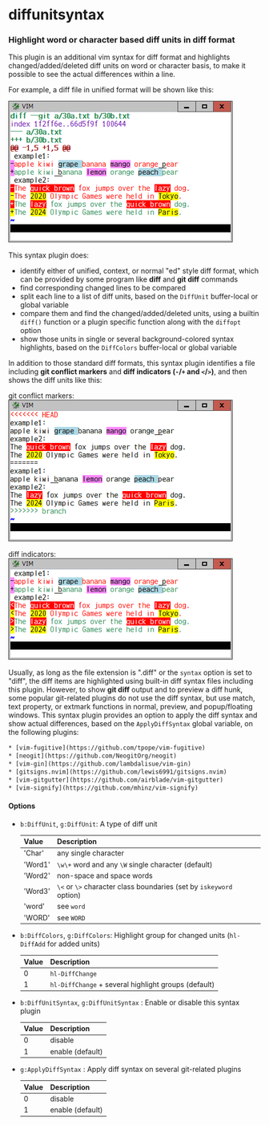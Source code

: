 # diffunitsyntax

### Highlight word or character based diff units in diff format

This plugin is an additional vim syntax for diff format and highlights
changed/added/deleted diff units on word or character basis, to make it
possible to see the actual differences within a line.

For example, a diff file in unified format will be shown like this:

![unified](unified.png)

This syntax plugin does:
* identify either of unified, context, or normal "ed" style diff format, which
  can be provided by some program like **diff** and **git diff** commands
* find corresponding changed lines to be compared
* split each line to a list of diff units, based on the `DiffUnit`
  buffer-local or global variable
* compare them and find the changed/added/deleted units, using a builtin
  `diff()` function or a plugin specific function along with the `diffopt`
  option
* show those units in single or several background-colored syntax highlights,
  based on the `DiffColors` buffer-local or global variable

In addition to those standard diff formats, this syntax plugin identifies a
file including **git conflict markers** and **diff indicators (`-`/`+` and
`<`/`>`)**, and then shows the diff units like this:

git conflict markers:<br>
![gitconflict](gitconflict.png)

diff indicators:<br>
![diffindicator](diffindicator.png)
 

Usually, as long as the file extension is ".diff" or the `syntax` option is
set to "diff", the diff items are highlighted using built-in diff syntax files
including this plugin. However, to show **git diff** output and to preview a
diff hunk, some popular git-related plugins do not use the diff syntax, but
use match, text property, or extmark functions in normal, preview, and
popup/floating windows. This syntax plugin provides an option to apply the
diff syntax and show actual differences, based on the `ApplyDiffSyntax` global
variable, on the following plugins:

    * [vim-fugitive](https://github.com/tpope/vim-fugitive)
    * [neogit](https://github.com/NeogitOrg/neogit)
    * [vim-gin](https://github.com/lambdalisue/vim-gin)
    * [gitsigns.nvim](https://github.com/lewis6991/gitsigns.nvim)
    * [vim-gitgutter](https://github.com/airblade/vim-gitgutter)
    * [vim-signify](https://github.com/mhinz/vim-signify)

#### Options

* `b:DiffUnit`, `g:DiffUnit`: A type of diff unit

  | Value | Description |
  | --- | --- |
  | 'Char' | any single character |
  | 'Word1' | `\w\+` word and any `\W` single character (default) |
  | 'Word2' | non-space and space words |
  | 'Word3' | `\<` or `\>` character class boundaries (set by `iskeyword` option) |
  | 'word' | see `word` |
  | 'WORD' | see `WORD` |

* `b:DiffColors`, `g:DiffColors`: Highlight group for changed units (`hl-DiffAdd` for added units)

  | Value | Description |
  | --- | --- |
  | 0 | `hl-DiffChange` |
  | 1 | `hl-DiffChange` + several highlight groups (default) |

* `b:DiffUnitSyntax`, `g:DiffUnitSyntax` : Enable or disable this syntax plugin

  | Value | Description |
  | --- | --- |
  | 0 | disable |
  | 1 | enable (default) |

* `g:ApplyDiffSyntax` : Apply diff syntax on several git-related plugins

  | Value | Description |
  | --- | --- |
  | 0 | disable |
  | 1 | enable (default) |
